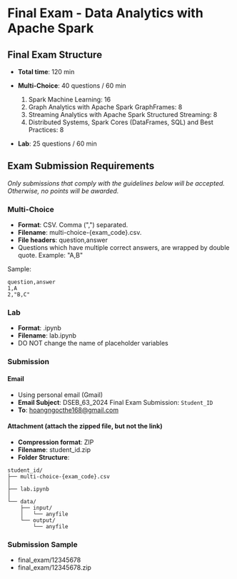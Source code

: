 # Final Exam - Data Analytics with Apache Spark

## Final Exam Structure

- **Total time**: 120 min

- **Multi-Choice**: 40 questions / 60 min
  1. Spark Machine Learning: 16
  2. Graph Analytics with Apache Spark GraphFrames: 8
  3. Streaming Analytics with Apache Spark Structured Streaming: 8
  4. Distributed Systems, Spark Cores (DataFrames, SQL) and Best Practices: 8

- **Lab**: 25 questions / 60 min

## Exam Submission Requirements

*Only submissions that comply with the guidelines below will be accepted. Otherwise, no points will be awarded.*

### Multi-Choice

- **Format**: CSV. Comma (",") separated.
- **Filename**: multi-choice-{exam_code}.csv.
- **File headers**: question,answer
- Questions which have multiple correct answers, are wrapped by double quote. Example: "A,B"

Sample:

```csv
question,answer
1,A
2,"B,C"
```

### Lab

- **Format**: .ipynb
- **Filename**: lab.ipynb
- DO NOT change the name of placeholder variables

### Submission

#### Email

- Using personal email (Gmail)
- **Email Subject**: DSEB_63_2024 Final Exam Submission: `Student_ID`
- **To**: <hoangngocthe168@gmail.com>

#### Attachment (attach the zipped file, but not the link)

- **Compression format**: ZIP
- **Filename**: student_id.zip
- **Folder Structure**:

```text
student_id/
├── multi-choice-{exam_code}.csv
│
├── lab.ipynb
│
└── data/
    ├── input/
    │   └── anyfile
    └── output/
        └── anyfile

```

### Submission Sample

- final_exam/12345678
- final_exam/12345678.zip

